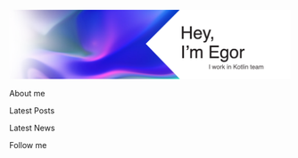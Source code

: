 [![Header](https://github.com/melishev/melishev/blob/main/header.png)](https://melishev.ru)

About me

Latest Posts

Latest News

Follow me